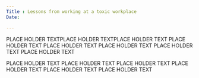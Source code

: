 ```yaml
---
Title : Lessons from working at a toxic workplace
Date: 

---
```


PLACE HOLDER TEXTPLACE HOLDER TEXTPLACE HOLDER TEXT
PLACE HOLDER TEXT
PLACE HOLDER TEXT
PLACE HOLDER TEXT
PLACE HOLDER TEXT
PLACE HOLDER TEXT

PLACE HOLDER TEXT
PLACE HOLDER TEXT
PLACE HOLDER TEXT
PLACE HOLDER TEXT
PLACE HOLDER TEXT
PLACE HOLDER TEXT